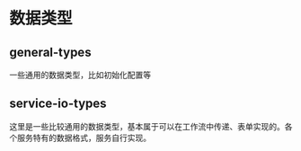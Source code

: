 # 数据类型

## general-types

一些通用的数据类型，比如初始化配置等

## service-io-types

这里是一些比较通用的数据类型，基本属于可以在工作流中传递、表单实现的。各个服务特有的数据格式，服务自行实现。
